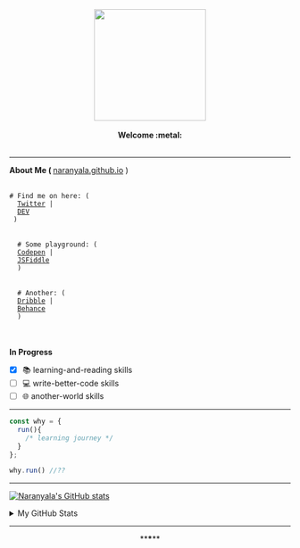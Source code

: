 
<div style="text-align:center;" align="center">
    <img src="https://avatars.githubusercontent.com/u/25216912?s=400&u=7c418155a7e26c2b9f9ce89e3dd5b3b95594f1a3&v=4" width="200" height="200"/>

</div>


<br>
<div align="center"><b>Welcome :metal:</b></div>
<br>

<hr>
<b>About Me ( </b> <a target="_blank" href="http://naranyala.github.io">naranyala.github.io</a> )
<br>

<br>
<code>
# Find me on here: (
  <a target="_blank" href="http://www.twitter.com/gema_naranyala">Twitter</a> | 
  <a target="_blank" href="https://dev.to/fudzermifthakul">DEV</a>
 )
</code>

<br>
<code>
  # Some playground: (
  <a target="_blank" href="https://codepen.io/naranyala">Codepen</a> | 
  <a target="_blank" href="https://jsfiddle.net/user/naranyala">JSFiddle</a>
  )
</code>

<br>
<code>
  # Another: (
  <a target="_blank" href="https://dribbble.com/naranyala">Dribble</a> | 
  <a target="_blank" href="https://www.behance.net/fudzermifthak">Behance</a>
  )
</code>
<br>
<br>

<b>In Progress</b>

- [x] :books: learning-and-reading skills
- [ ] :computer: write-better-code skills
- [ ] :globe_with_meridians: another-world skills

<hr>

```javascript
const why = {
  run(){
    /* learning journey */
  }
};

why.run() //??
```

<blockquote>
</blockquote>
<hr>

[![Naranyala's GitHub stats](https://github-readme-stats.vercel.app/api/top-langs/?username=naranyala&layout=compact&show_icons=true&hide_border=false&theme=github_light)](https://github.com/anuraghazra/github-readme-stats)

<details>
<summary>My GitHub Stats</summary>

[![Naranyala's GitHub stats](https://github-readme-stats.vercel.app/api?username=naranyala&layout=compact&show_icons=true&hide_border=false&theme=github_light)](https://github.com/anuraghazra/github-readme-stats)

</details>

<hr>
<div align="center">**<b>*</b>**</div>
